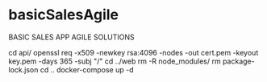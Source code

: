 # basicSalesAgile
BASIC SALES APP AGILE SOLUTIONS

cd api/
openssl req -x509 -newkey rsa:4096 -nodes -out cert.pem -keyout key.pem -days 365 -subj "/"
cd ../web
rm -R node_modules/
rm package-lock.json
cd ..
docker-compose up -d
